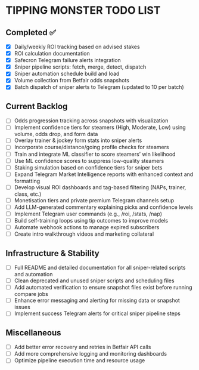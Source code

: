 # TIPPING MONSTER TODO LIST

## Completed ✅
- [x] Daily/weekly ROI tracking based on advised stakes  
- [x] ROI calculation documentation  
- [x] Safecron Telegram failure alerts integration  
- [x] Sniper pipeline scripts: fetch, merge, detect, dispatch  
- [x] Sniper automation schedule build and load  
- [x] Volume collection from Betfair odds snapshots  
- [x] Batch dispatch of sniper alerts to Telegram (updated to 10 per batch)  

## Current Backlog
- [ ] Odds progression tracking across snapshots with visualization  
- [ ] Implement confidence tiers for steamers (High, Moderate, Low) using volume, odds drop, and form data  
- [ ] Overlay trainer & jockey form stats into sniper alerts  
- [ ] Incorporate course/distance/going profile checks for steamers  
- [ ] Train and integrate ML classifier to score steamers’ win likelihood  
- [ ] Use ML confidence scores to suppress low-quality steamers  
- [ ] Staking simulation based on confidence tiers for sniper bets  
- [ ] Expand Telegram Market Intelligence reports with enhanced context and formatting  
- [ ] Develop visual ROI dashboards and tag-based filtering (NAPs, trainer, class, etc.)  
- [ ] Monetisation tiers and private premium Telegram channels setup  
- [ ] Add LLM-generated commentary explaining picks and confidence levels  
- [ ] Implement Telegram user commands (e.g., /roi, /stats, /nap)  
- [ ] Build self-training loops using tip outcomes to improve models  
- [ ] Automate webhook actions to manage expired subscribers  
- [ ] Create intro walkthrough videos and marketing collateral  

## Infrastructure & Stability
- [ ] Full README and detailed documentation for all sniper-related scripts and automation  
- [ ] Clean deprecated and unused sniper scripts and scheduling files  
- [ ] Add automated verification to ensure snapshot files exist before running compare jobs  
- [ ] Enhance error messaging and alerting for missing data or snapshot issues  
- [ ] Implement success Telegram alerts for critical sniper pipeline steps  

## Miscellaneous
- [ ] Add better error recovery and retries in Betfair API calls  
- [ ] Add more comprehensive logging and monitoring dashboards  
- [ ] Optimize pipeline execution time and resource usage  

